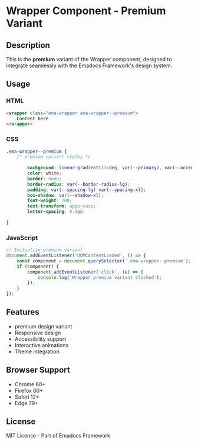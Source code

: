 # Wrapper Component - Premium Variant

## Description
This is the **premium** variant of the Wrapper component, designed to integrate seamlessly with the Emadocs Framework's design system.

## Usage

### HTML
```html
<wrapper class="ema-wrapper ema-wrapper--premium">
    Content here
</wrapper>
```

### CSS
```css
.ema-wrapper--premium {
    /* premium variant styles */
    
        background: linear-gradient(135deg, var(--primary), var(--accent));
        color: white;
        border: none;
        border-radius: var(--border-radius-lg);
        padding: var(--spacing-lg) var(--spacing-xl);
        box-shadow: var(--shadow-xl);
        font-weight: 700;
        text-transform: uppercase;
        letter-spacing: 0.5px;
    
}
```

### JavaScript
```javascript
// Initialize premium variant
document.addEventListener('DOMContentLoaded', () => {
    const component = document.querySelector('.ema-wrapper--premium');
    if (component) {
        component.addEventListener('click', (e) => {
            console.log('Wrapper premium variant clicked');
        });
    }
});
```

## Features
- premium design variant
- Responsive design
- Accessibility support
- Interactive animations
- Theme integration

## Browser Support
- Chrome 60+
- Firefox 60+
- Safari 12+
- Edge 79+

## License
MIT License - Part of Emadocs Framework

